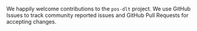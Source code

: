 We happily welcome contributions to the `pos-dlt` project. We use GitHub Issues to track community reported issues and GitHub Pull Requests for accepting changes.
